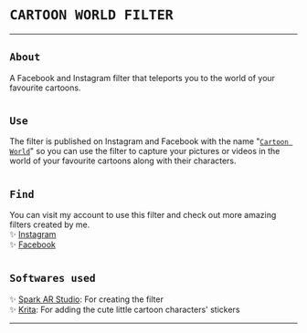 # `CARTOON WORLD FILTER`
---  
## `About`  
A Facebook and Instagram filter that teleports you to the world of your favourite cartoons.  
#
## `Use`  
The filter is published on Instagram and Facebook with the name "[`Cartoon World`](https://www.instagram.com/ar/211198914431178/)" so you can use the filter to capture your pictures or videos in the world of your favourite cartoons along with their characters.  
#
## `Find`  
You can visit my account to use this filter and check out more amazing filters created by me.  
✨ [Instagram](https://www.instagram.com/i_akirax)  
✨ [Facebook](https://www.facebook.com/iAkiraaX/)  
#
## `Softwares used`  
✨ [Spark AR Studio](https://sparkar.facebook.com/ar-studio/download): For creating the filter  
✨ [Krita](https://krita.org/en/download/krita-desktop/): For adding the cute little cartoon characters' stickers  

---
